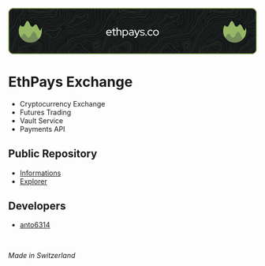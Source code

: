 <p align="center">
 <img src="./github-header-image.png" align="center" alt="Github Readme Stats"/>
</p>

# EthPays Exchange
- Cryptocurrency Exchange
- Futures Trading
- Vault Service
- Payments API

## Public Repository
- [Informations](https://github.com/ethpays/ethpays)
- [Explorer](https://github.com/ethpays/explorer)

## Developers
- [anto6314](https://github.com/fanto6314)

<br />

_Made in Switzerland_
